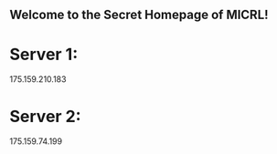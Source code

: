 ## Welcome to the Secret Homepage of MICRL!
# Server 1:
175.159.210.183
# Server 2:
175.159.74.199







